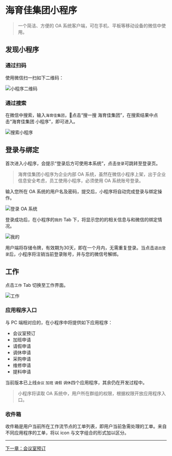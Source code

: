 # 海育佳集团小程序

> 一个简洁、方便的 OA 系统客户端，可在手机、平板等移动设备的微信中使用。

## 发现小程序

### 通过扫码

使用微信扫一扫如下二维码：

![小程序二维码](https://ws2.sinaimg.cn/large/006tNc79ly1fz67kqmpi3j3076076wew.jpg)

### 通过搜索

在微信中搜索，输入`海育佳集团`，点击“搜一搜 海育佳集团”，在搜索结果中点击“海育佳集团 小程序”，即可进入。

![搜索小程序](https://ws2.sinaimg.cn/large/006tNc79ly1fz5dsumu7kj30u01o0t9d.jpg)

## 登录与绑定

首次进入小程序，会提示“登录后方可使用本系统”，点击`登录`可跳转至登录页。

> 海育佳集团小程序为企业内部 OA 系统，虽然在微信小程序上架，出于企业信息安全考虑，员工使用小程序，必须使用 OA 系统账号登录。

<!-- ![](https://ws4.sinaimg.cn/large/006tNc79ly1fz5e11wtepj30u01o0gmk.jpg) -->

输入您所在 OA 系统的用户名及密码，提交后，小程序将自动完成登录与绑定操作。

![登录 OA 系统](https://ws2.sinaimg.cn/large/006tNc79ly1fz5e3nafg6j30u01o0wfa.jpg)

登录成功后，在小程序的`我的` Tab 下，将显示您的的相关信息与和微信的绑定情况。

![我的](https://ws1.sinaimg.cn/large/006tNc79ly1fz5e63xc2dj30u01o00tu.jpg)

用户端将存储令牌，有效期为30天，即在一个月内，无需重复登录。当点击`退出登录`后，小程序将注销当前登录账号，并与您的微信号解绑。

## 工作

点击`工作` Tab 切换至工作界面。

![工作](https://ws3.sinaimg.cn/large/006tNc79ly1fz5i2ornuoj30u01o0gmi.jpg)

### 应用程序入口

与 PC 端相对应的，在小程序中将提供如下应用程序：

- 会议室预订
- 加班申请
- 请假申请
- 调休申请
- 采购申请
- 维修申请
- 提料申请

当前版本已上线`会议` `加班` `请假` `调休`四个应用程序，其余仍在开发过程中。

> 小程序将读取 OA 系统中，用户所在群组的权限，根据权限开放应用程序入口。

### 收件箱

收件箱是用户当前所在工作流节点的工单列表，即用户当前急需处理的工单。来自不同应用程序的工单，将以 icon 与文字组合的形式加以区分。

---

[下一章：会议室预订](/meeting)